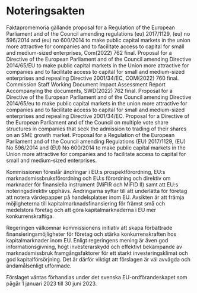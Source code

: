 # Noteringsakten

Faktapromemoria gällande proposal for a Regulation of the European Parliament and of the Council amending regulations (eu) 2017/1129, (eu) no 596/2014 and (eu) no 600/2014 to make public capital markets in the union more attractive for companies and to facilitate access to capital for small and medium-sized enterprises, Com(2022) 762 final.
Proposal for a Directive of the European Parliament and of
the Council amending Directive 2014/65/EU to make public capital
markets in the Union more attractive for companies and to facilitate access to
capital for small and medium-sized enterprises and repealing Directive
2001/34/EC, COM(2022) 760 final.
Commission Staff Working Document Impact Assessment Report
Accompanying the documents, SWD(2022) 762 final.
Proposal for a Directive of the European Parliament and
of the Council amending Directive 2014/65/eu to make public capital
markets in the union more attractive for companies and to facilitate access to
capital for small and medium-sized enterprises and repealing Directive
2001/34/EC.
Proposal for a Directive of the European Parliament and
of the Council on multiple vote share structures in companies that seek
the admission to trading of their shares on an SME growth market.
Proposal for a Regulation of the European Parliament and
of the Council amending Regulations (EU) 2017/1129, (EU) No
596/2014 and (EU) No 600/2014 to make public capital markets in the Union
more attractive for companies and to facilitate access to capital for small and
medium-sized enterprises.

Kommissionen föreslår ändringar i EU:s prospektförordning, EU:s marknadsmissbruksförordning och EU:s förordning och direktiv om marknader för finansiella instrument (MiFIR och MiFID II) samt att EU:s noteringsdirektiv upphävs. Ändringarna syftar till att underlätta för företag att notera värdepapper på handelsplatser inom EU. Avsikten är att främja möjligheterna till kapitalmarknadsfinansiering för främst små och medelstora företag och att göra kapitalmarknaderna i EU mer konkurrenskraftiga.

Regeringen välkomnar kommissionens initiativ att skapa förbättrade finansieringsmöjligheter för företag och stärka konkurrenskraften hos kapitalmarknader inom EU. Enligt regeringens mening är även god informationsgivning, högt investerarskydd och effektivt bekämpande av marknadsmissbruk framgångsfaktorer för ett starkt investeringsklimat och god kapitalförsörjning. Det är därför viktigt att förslagen är väl avvägda och ändamålsenligt utformade.

Förslaget väntas förhandlas under det svenska EU-ordförandeskapet som pågår 1 januari 2023 till 30 juni 2023.
